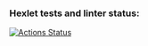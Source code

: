 ### Hexlet tests and linter status:
[![Actions Status](https://github.com/mrblvckie/frontend-project-44/workflows/hexlet-check/badge.svg)](https://github.com/mrblvckie/frontend-project-44/actions)
